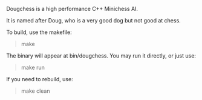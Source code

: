 Dougchess is a high performance C++ Minichess AI.

It is named after Doug, who is a very good dog but not good at chess.

To build, use the makefile:

> make

The binary will appear at bin/dougchess. You may run it directly, or
just use:

> make run

If you need to rebuild, use:

> make clean
